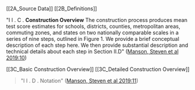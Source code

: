 [[2A_Source Data]]
[[2B_Definitions]]


 "I I . C .  **Construction Overview** The construction process produces mean test score estimates for schools, districts, counties, metropolitan areas, commuting zones, and states on two nationally comparable scales in a series of nine steps, outlined in Figure 1. We provide a brief conceptual description of each step here. We then provide substantial description and technical details about each step in Section II.D" ([Manson, Steven et al 2019:10](zotero://open-pdf/library/items/Q5HJYYT3?page=10))

[[3C_Basic Construction Overview]]
[[3C_Detailed Construction Overview]]


> "I I . D .  Notation" ([Manson, Steven et al 2019:11](zotero://open-pdf/library/items/Q5HJYYT3?page=11))